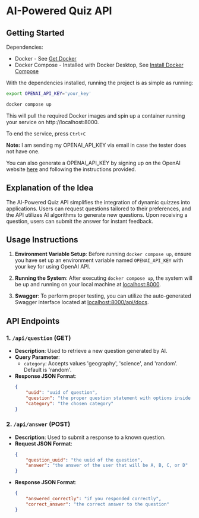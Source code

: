 # AI-Powered Quiz API

## Getting Started
Dependencies:
* Docker - See [Get Docker](https://docs.docker.com/get-docker/)
* Docker Compose - Installed with Docker Desktop, See [Install Docker Compose](https://docs.docker.com/compose/install/)

With the dependencies installed, running the project is as simple as running:
```bash
export OPENAI_API_KEY='your_key'
```
```bash
docker compose up
```

This will pull the required Docker images and spin up a container running your service on http://localhost:8000.

To end the service, press `Ctrl+C`


**Note:** I am sending my OPENAI_API_KEY via email in case the tester does not have one.

You can also generate a OPENAI_API_KEY by signing up on the OpenAI website [here](https://platform.openai.com/signup) and following the instructions provided.



## Explanation of the Idea

The AI-Powered Quiz API simplifies the integration of dynamic quizzes into applications. 
Users can request questions tailored to their preferences, and the API utilizes AI algorithms to generate new questions. Upon receiving a question, users can submit the answer for instant feedback.


## Usage Instructions

1. **Environment Variable Setup**:
   Before running `docker compose up`, ensure you have set up an environment variable named `OPENAI_API_KEY` with your key for using OpenAI API.

2. **Running the System**:
   After executing `docker compose up`, the system will be up and running on your local machine at [localhost:8000](http://localhost:8000).

3. **Swagger**:
   To perform proper testing, you can utilize the auto-generated Swagger interface located at [localhost:8000/api/docs](http://localhost:8000/api/docs).

## API Endpoints

### 1. `/api/question` (GET)

- **Description**: Used to retrieve a new question generated by AI.
- **Query Parameter**: 
  - `category`: Accepts values 'geography', 'science', and 'random'. Default is 'random'.
- **Response JSON Format**:
    ```json
    {
        "uuid": "uuid of question",
        "question": "the proper question statement with options inside it",
        "category": "the chosen category"
    }
    ```


### 2. `/api/answer` (POST)
- **Description**: Used to submit a response to a known question.
- **Request JSON Format**:
    ```json
    {
        "question_uuid": "the uuid of the question",
        "answer": "the answer of the user that will be A, B, C, or D"
    }
    ```
- **Response JSON Format**:
    ```json
    {
        "answered_correctly": "if you responded correctly",
        "correct_answer": "the correct answer to the question"
    }
    ```


